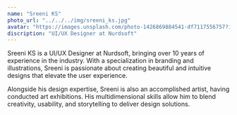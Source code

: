 ```yaml
---
name: "Sreeni KS"
photo_url: "../../../img/sreeni_ks.jpg"
avatar: "https://images.unsplash.com/photo-1426869884541-df7117556757?ixlib=rb-0.3.5&ixid=eyJhcHBfaWQiOjEyMDd9&s=6f3f4a6f359875679161702e81f2337a&auto=format&fit=crop&w=160&q=80"
discription: "UI/UX Designer at Nurdsoft"
---
```


Sreeni KS is a UI/UX Designer at Nurdsoft, bringing over 10 years of experience in the industry. With a specialization in branding and illustrations, Sreeni is passionate about creating beautiful and intuitive designs that elevate the user experience.

Alongside his design expertise, Sreeni is also an accomplished artist, having conducted art exhibitions. His multidimensional skills allow him to blend creativity, usability, and storytelling to deliver design solutions.
